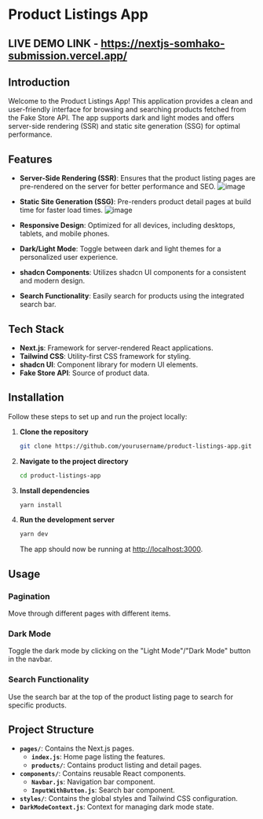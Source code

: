 # Product Listings App

## LIVE DEMO LINK - https://nextjs-somhako-submission.vercel.app/

## Introduction

Welcome to the Product Listings App! This application provides a clean and user-friendly interface for browsing and searching products fetched from the Fake Store API. The app supports dark and light modes and offers server-side rendering (SSR) and static site generation (SSG) for optimal performance.

## Features

- **Server-Side Rendering (SSR)**: Ensures that the product listing pages are pre-rendered on the server for better performance and SEO.
![image](https://github.com/Some1Uknow/nextjs-somhako-submission-app/assets/130275024/7db9679c-c13d-454d-a4c8-48db0fead3dd)

- **Static Site Generation (SSG)**: Pre-renders product detail pages at build time for faster load times.
![image](https://github.com/Some1Uknow/nextjs-somhako-submission-app/assets/130275024/25b68d62-74b4-4de1-b029-3ab4d5dfccb0)

- **Responsive Design**: Optimized for all devices, including desktops, tablets, and mobile phones.
- **Dark/Light Mode**: Toggle between dark and light themes for a personalized user experience.
- **shadcn Components**: Utilizes shadcn UI components for a consistent and modern design.
- **Search Functionality**: Easily search for products using the integrated search bar.

## Tech Stack

- **Next.js**: Framework for server-rendered React applications.
- **Tailwind CSS**: Utility-first CSS framework for styling.
- **shadcn UI**: Component library for modern UI elements.
- **Fake Store API**: Source of product data.

## Installation

Follow these steps to set up and run the project locally:

1. **Clone the repository**

   ```bash
   git clone https://github.com/yourusername/product-listings-app.git
   ```

2. **Navigate to the project directory**

   ```bash
   cd product-listings-app
   ```

3. **Install dependencies**

   ```bash
   yarn install
   ```

4. **Run the development server**

   ```bash
   yarn dev
   ```

   The app should now be running at [http://localhost:3000](http://localhost:3000).

## Usage

### Pagination 

Move through different pages with different items.

### Dark Mode

Toggle the dark mode by clicking on the "Light Mode"/"Dark Mode" button in the navbar.

### Search Functionality

Use the search bar at the top of the product listing page to search for specific products.

## Project Structure

- **`pages/`**: Contains the Next.js pages.
  - **`index.js`**: Home page listing the features.
  - **`products/`**: Contains product listing and detail pages.
- **`components/`**: Contains reusable React components.
  - **`Navbar.js`**: Navigation bar component.
  - **`InputWithButton.js`**: Search bar component.
- **`styles/`**: Contains the global styles and Tailwind CSS configuration.
- **`DarkModeContext.js`**: Context for managing dark mode state.
